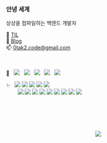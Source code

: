 ### 안녕 세계

상상을 컴파일하는 백엔드 개발자

📝 [TIL](https://0tak2.github.io/T0L/)  
💬 [Blog](https://archiveyoung.tistory.com/)  
📫 0tak2.code@gmail.com  

&nbsp;

💬 &nbsp; ![](https://img.shields.io/badge/몰입%20%C2%B7%20동기화-black) &nbsp; 
![](https://img.shields.io/badge/소통-black) &nbsp; 
![](https://img.shields.io/badge/문서화-black) &nbsp; 
![](https://img.shields.io/badge/테스트-black) &nbsp; 
![](https://img.shields.io/badge/확장가능한-black) &nbsp; 

✨ &nbsp; ![](https://img.shields.io/badge/Java-white)
![](https://img.shields.io/badge/JavaScript-white)
![](https://img.shields.io/badge/TypeScript-white)
![](https://img.shields.io/badge/sh-white)
![](https://img.shields.io/badge/SQL-white)  
&nbsp;&nbsp;&nbsp;&nbsp;&nbsp;&nbsp;&nbsp; 
![](https://img.shields.io/badge/Spring%20Web%20/%20Data%20/%20Batch%20/%20Security-green)
![](https://img.shields.io/badge/Hibernate-gray)
![](https://img.shields.io/badge/ExpressJS-black)
![](https://img.shields.io/badge/MariaDB-purple)
![](https://img.shields.io/badge/Docker-skyblue)
![](https://img.shields.io/badge/Linux%28Debian%2C%20Redhat%29-yellow)
![](https://img.shields.io/badge/gRPC-red)
![](https://img.shields.io/badge/Gitlab%20CI/CD-orange)
![](https://img.shields.io/badge/OpenTelemetry-blue)

&nbsp;  
&nbsp;  
&nbsp;  
&nbsp;  

<p align="center">
  <img src="https://hits.seeyoufarm.com/api/count/incr/badge.svg?url=https%3A%2F%2Fgithub.com%2F0tak2%2F&count_bg=%2379C83D&title_bg=%23555555&icon=&icon_color=%23E7E7E7&title=hits&edge_flat=false" />
</p>

<!--
**0tak2/0tak2** is a ✨ _special_ ✨ repository because its `README.md` (this file) appears on your GitHub profile.

Here are some ideas to get you started:

- 🔭 I’m currently working on ...
- 🌱 I’m currently learning ...
- 👯 I’m looking to collaborate on ...
- 🤔 I’m looking for help with ...
- 💬 Ask me about ...
- 📫 How to reach me: ...
- 😄 Pronouns: ...
- ⚡ Fun fact: ...
-->
